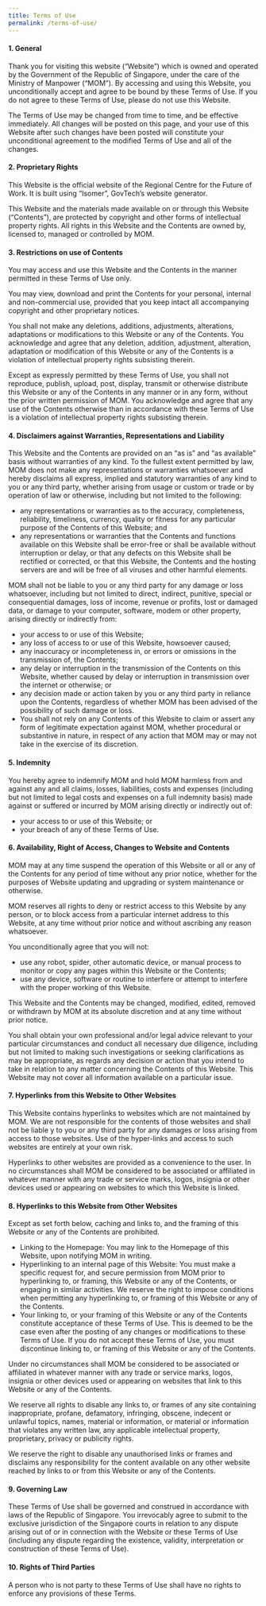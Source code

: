 ```yaml
---
title: Terms of Use
permalink: /terms-of-use/
---
```


#### 1. General

Thank you for visiting this website (“Website”) which is owned and operated by the Government of the Republic of Singapore, under the care of the Ministry of Manpower (“MOM”). By accessing and using this Website, you unconditionally accept and agree to be bound by these Terms of Use. If you do not agree to these Terms of Use, please do not use this Website.

The Terms of Use may be changed from time to time, and be effective immediately. All changes will be posted on this page, and your use of this Website after such changes have been posted will constitute your unconditional agreement to the modified Terms of Use and all of the changes.

#### 2. Proprietary Rights

This Website is the official website of the Regional Centre for the Future of Work. It is built using “Isomer”, GovTech’s website generator. 

This Website and the materials made available on or through this Website (“Contents”), are protected by copyright and other forms of intellectual property rights. All rights in this Website and the Contents are owned by, licensed to, managed or controlled by MOM.

#### 3.	Restrictions on use of Contents

You may access and use this Website and the Contents in the manner permitted in these Terms of Use only.

You may view, download and print the Contents for your personal, internal and non-commercial use, provided that you keep intact all accompanying copyright and other proprietary notices.

You shall not make any deletions, additions, adjustments, alterations, adaptations or modifications to this Website or any of the Contents. You acknowledge and agree that any deletion, addition, adjustment, alteration, adaptation or modification of this Website or any of the Contents is a violation of intellectual property rights subsisting therein.

Except as expressly permitted by these Terms of Use, you shall not reproduce, publish, upload, post, display, transmit or otherwise distribute this Website or any of the Contents in any manner or in any form, without the prior written permission of MOM. You acknowledge and agree that any use of the Contents otherwise than in accordance with these Terms of Use is a violation of intellectual property rights subsisting therein.

#### 4. Disclaimers against Warranties, Representations and Liability

This Website and the Contents are provided on an “as is” and “as available” basis without warranties of any kind. To the fullest extent permitted by law, MOM does not make any representations or warranties whatsoever and hereby disclaims all express, implied and statutory warranties of any kind to you or any third party, whether arising from usage or custom or trade or by operation of law or otherwise, including but not limited to the following:
- any representations or warranties as to the accuracy, completeness, reliability, timeliness, currency, quality or fitness for any particular purpose of the Contents of this Website; and
- any representations or warranties that the Contents and functions available on this Website shall be error-free or shall be available without interruption or delay, or that any defects on this Website shall be rectified or corrected, or that this Website, the Contents and the hosting servers are and will be free of all viruses and other harmful elements.

MOM shall not be liable to you or any third party for any damage or loss whatsoever, including but not limited to direct, indirect, punitive, special or consequential damages, loss of income, revenue or profits, lost or damaged data, or damage to your computer, software, modem or other property, arising directly or indirectly from:
- your access to or use of this Website;
- any loss of access to or use of this Website, howsoever caused;
- any inaccuracy or incompleteness in, or errors or omissions in the transmission of, the Contents;
- any delay or interruption in the transmission of the Contents on this Website, whether caused by delay or interruption in transmission over the internet or otherwise; or
- any decision made or action taken by you or any third party in reliance upon the Contents, regardless of whether MOM has been advised of the possibility of such damage or loss.
- You shall not rely on any Contents of this Website to claim or assert any form of legitimate expectation against MOM, whether procedural or substantive in nature, in respect of any action that MOM may or may not take in the exercise of its discretion. 

#### 5. Indemnity

You hereby agree to indemnify MOM and hold MOM harmless from and against any and all claims, losses, liabilities, costs and expenses (including but not limited to legal costs and expenses on a full indemnity basis) made against or suffered or incurred by MOM arising directly or indirectly out of:
- your access to or use of this Website; or
- your breach of any of these Terms of Use.

#### 6.	Availability, Right of Access, Changes to Website and Contents

MOM may at any time suspend the operation of this Website or all or any of the Contents for any period of time without any prior notice, whether for the purposes of Website updating and upgrading or system maintenance or otherwise.

MOM reserves all rights to deny or restrict access to this Website by any person, or to block access from a particular internet address to this Website, at any time without prior notice and without ascribing any reason whatsoever.

You unconditionally agree that you will not:
- use any robot, spider, other automatic device, or manual process to monitor or copy any pages within this Website or the Contents; 
- use any device, software or routine to interfere or attempt to interfere with the proper working of this Website. 

This Website and the Contents may be changed, modified, edited, removed or withdrawn by MOM at its absolute discretion and at any time without prior notice.

You shall obtain your own professional and/or legal advice relevant to your particular circumstances and conduct all necessary due diligence, including but not limited to making such investigations or seeking clarifications as may be appropriate, as regards any decision or action that you intend to take in relation to any matter concerning the Contents of this Website. This Website may not cover all information available on a particular issue.

#### 7.	Hyperlinks from this Website to Other Websites

This Website contains hyperlinks to websites which are not maintained by MOM. We are not responsible for the contents of those websites and shall not be liable y to you or any third party for any damages or loss arising from access to those websites. Use of the hyper-links and access to such websites are entirely at your own risk.

Hyperlinks to other websites are provided as a convenience to the user. In no circumstances shall MOM be considered to be associated or affiliated in whatever manner with any trade or service marks, logos, insignia or other devices used or appearing on websites to which this Website is linked.

#### 8.	Hyperlinks to this Website from Other Websites

Except as set forth below, caching and links to, and the framing of this Website or any of the Contents are prohibited.
- Linking to the Homepage: You may link to the Homepage of this Website, upon notifying MOM in writing.
- Hyperlinking to an internal page of this Website: You must make a specific request for, and secure permission from MOM prior to hyperlinking to, or framing, this Website or any of the Contents, or engaging in similar activities. We reserve the right to impose conditions when permitting any hyperlinking to, or framing of this Website or any of the Contents.
- Your linking to, or your framing of this Website or any of the Contents constitute acceptance of these Terms of Use. This is deemed to be the case even after the posting of any changes or modifications to these Terms of Use. If you do not accept these Terms of Use, you must discontinue linking to, or framing of this Website or any of the Contents.

Under no circumstances shall MOM be considered to be associated or affiliated in whatever manner with any trade or service marks, logos, insignia or other devices used or appearing on websites that link to this Website or any of the Contents.

We reserve all rights to disable any links to, or frames of any site containing inappropriate, profane, defamatory, infringing, obscene, indecent or unlawful topics, names, material or information, or material or information that violates any written law, any applicable intellectual property, proprietary, privacy or publicity rights.

We reserve the right to disable any unauthorised links or frames and disclaims any responsibility for the content available on any other website reached by links to or from this Website or any of the Contents.

#### 9.	Governing Law

These Terms of Use shall be governed and construed in accordance with laws of the Republic of Singapore. You irrevocably agree to submit to the exclusive jurisdiction of the Singapore courts in relation to any dispute arising out of or in connection with the Website or these Terms of Use (including any dispute regarding the existence, validity, interpretation or construction of these Terms of Use).   

#### 10.	Rights of Third Parties 
A person who is not party to these Terms of Use shall have no rights to enforce any provisions of these Terms. 
